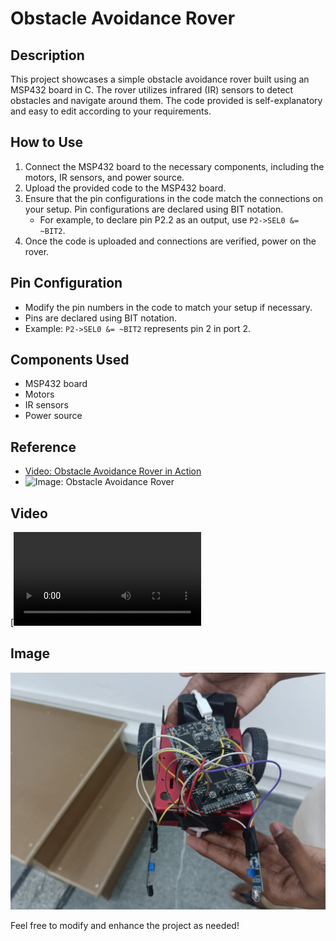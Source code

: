 # Obstacle Avoidance Rover

## Description
This project showcases a simple obstacle avoidance rover built using an MSP432 board in C. The rover utilizes infrared (IR) sensors to detect obstacles and navigate around them. The code provided is self-explanatory and easy to edit according to your requirements.

## How to Use
1. Connect the MSP432 board to the necessary components, including the motors, IR sensors, and power source.
2. Upload the provided code to the MSP432 board.
3. Ensure that the pin configurations in the code match the connections on your setup. Pin configurations are declared using BIT notation.
   - For example, to declare pin P2.2 as an output, use `P2->SEL0 &= ~BIT2`.
4. Once the code is uploaded and connections are verified, power on the rover.

## Pin Configuration
- Modify the pin numbers in the code to match your setup if necessary.
- Pins are declared using BIT notation.
- Example: `P2->SEL0 &= ~BIT2` represents pin 2 in port 2.

## Components Used
- MSP432 board
- Motors
- IR sensors
- Power source

## Reference
- [Video: Obstacle Avoidance Rover in Action](video_link_here)
- ![Image: Obstacle Avoidance Rover](image_link_here)

## Video
[![Obstacle Avoidance Rover Demo](VID-20230429-WA0001.mp4)

## Image
![Obstacle Avoidance Rover](IMG-20230429-WA0008.jpg)

Feel free to modify and enhance the project as needed!

